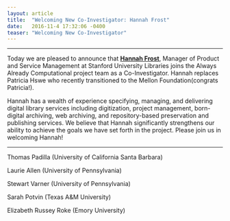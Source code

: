 ```yaml
---
layout: article
title:  "Welcoming New Co-Investigator: Hannah Frost"
date:   2016-11-4 17:32:06 -0400
teaser: "Welcoming New Co-Investigator"
---
```

---
Today we are pleased to announce that [**Hannah Frost**](https://profiles.stanford.edu/hannah-frost), Manager of Product and Service Management at Stanford University Libraries joins the Always Already Computational project team as a Co-Investigator. Hannah replaces Patricia Hswe who recently transitioned to the Mellon Foundation(congrats Patricia!). 

Hannah has a wealth of experience specifying, managing, and delivering digital library services including digitization, project management, born-digital archiving, web archiving, and repository-based preservation and publishing services. We believe that Hannah significantly strengthens our ability to achieve the goals we have set forth in the project. Please join us in welcoming Hannah!

---
Thomas Padilla (University of California Santa Barbara)

Laurie Allen (University of Pennsylvania)

Stewart Varner (University of Pennsylvania)

Sarah Potvin (Texas A&M University)

Elizabeth Russey Roke (Emory University)
